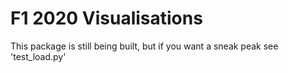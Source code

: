 # F1 2020 Visualisations

This package is still being built, but if you want a sneak peak see 'test_load.py' 